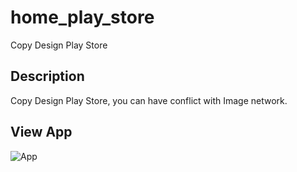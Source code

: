 # home_play_store

Copy Design  Play Store

## Description

Copy Design Play Store, you can have conflict with Image network.

## View App
![App](./src/view.gif)
